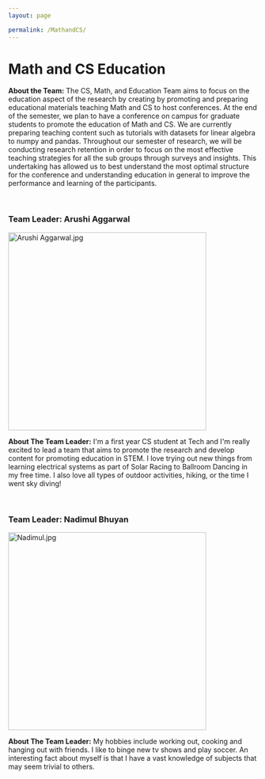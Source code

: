 ```yaml
---
layout: page

permalink: /MathandCS/
---
```


<h1> Math and CS Education</h1>
<p><strong>About the Team:</strong> The CS, Math, and Education Team aims to focus on the education aspect of the research by creating by promoting and preparing educational materials teaching Math and CS to host conferences. At the end of the semester, we plan to have a conference on campus for graduate students to promote the education of Math and CS. We are currently preparing teaching content such as tutorials with datasets for linear algebra to numpy and pandas. Throughout our semester of research, we will be conducting research retention in order to focus on the most effective teaching strategies for all the sub groups through surveys and insights. This undertaking has allowed us to best understand the most optimal structure for the conference and understanding education in general to improve the performance and learning of the participants.</p>
<br/>
<h3>Team Leader: Arushi Aggarwal</h3>
<img src="/website/images/Arushi%20Aggarwal.jpg?raw=true" alt="Arushi Aggarwal.jpg"
     width="400">
<p><strong>About The Team Leader:</strong>  I'm a first year CS student at Tech and I'm really excited to lead a team that aims to promote the research and develop content for promoting education in STEM. I love trying out new things from learning electrical systems as part of Solar Racing to Ballroom Dancing in my free time. I also love all types of outdoor activities, hiking, or the time I went sky diving!</p>
<br/>

<h3>Team Leader: Nadimul Bhuyan</h3>
<img src="/website/images/Nadimul.jpg?raw=true" alt="Nadimul.jpg"
     width="400">
<p><strong>About The Team Leader:</strong>  My hobbies include working out, cooking and hanging out with friends. I like to binge new tv shows and play soccer. An interesting fact about myself is that I have a vast knowledge of subjects that may seem trivial to others.</p>

